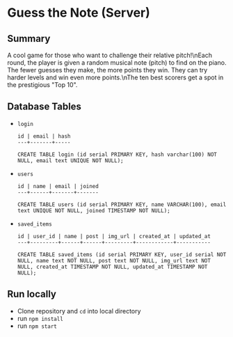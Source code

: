 # Guess the Note (Server)

## Summary

A cool game for those who want to challenge their relative pitch!\nEach round, the player is given a random musical note (pitch) to find on the piano. The fewer guesses they make, the more points they win. They can try harder levels and win even more points.\nThe ten best scorers get a spot in the prestigious \"Top 10\".

## Database Tables

- `login` 
  ```
  id | email | hash
  ---+-------+-----
  
  CREATE TABLE login (id serial PRIMARY KEY, hash varchar(100) NOT NULL, email text UNIQUE NOT NULL);
  ```

- `users`
  ```
  id | name | email | joined
  ---+------+-------+-------
  
  CREATE TABLE users (id serial PRIMARY KEY, name VARCHAR(100), email text UNIQUE NOT NULL, joined TIMESTAMP NOT NULL);
  ```

- `saved_items`
  ```
  id | user_id | name | post | img_url | created_at | updated_at 
  ---+---------+------+------+---------+------------+-----------
  
  CREATE TABLE saved_items (id serial PRIMARY KEY, user_id serial NOT NULL, name text NOT NULL, post text NOT NULL, img_url text NOT NULL, created_at TIMESTAMP NOT NULL, updated_at TIMESTAMP NOT NULL);
  ```

## Run locally

- Clone repository and `cd` into local directory
- run `npm install`
- run `npm start`
